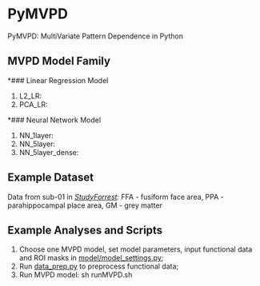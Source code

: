 # PyMVPD

PyMVPD: MultiVariate Pattern Dependence in Python

## MVPD Model Family
*### Linear Regression Model
1. L2_LR:
2. PCA_LR:

*### Neural Network Model
1. NN_1layer:
2. NN_5layer:
3. NN_5layer_dense:

##  Example Dataset
Data from sub-01 in [_StudyForrest_](http://studyforrest.org): FFA - fusiform face area, PPA - parahippocampal place area, GM - grey matter

##  Example Analyses and Scripts
1. Choose one MVPD model, set model parameters, input functional data and ROI masks in [model/model_settings.py](model/model_settings.py);
2. Run [data_prep.py](mvpd/data_prep.py) to preprocess functional data;
3. Run MVPD model: 
          sh runMVPD.sh
     


